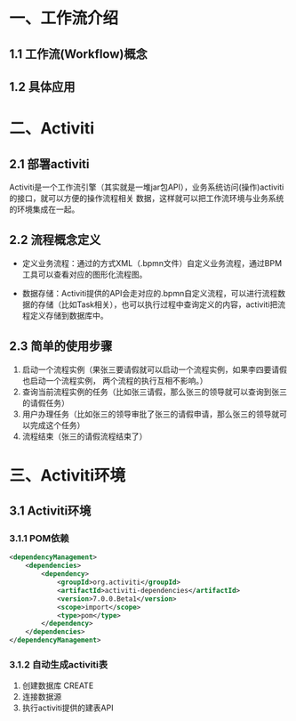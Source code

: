 # 一、工作流介绍

## 1.1 工作流(Workflow)概念

## 1.2 具体应用

# 二、Activiti

## 2.1 部署activiti

Activiti是一个工作流引擎（其实就是一堆jar包API），业务系统访问(操作)activiti的接口，就可以方便的操作流程相关 数据，这样就可以把工作流环境与业务系统的环境集成在一起。

## 2.2 流程概念定义

- 定义业务流程：通过的方式XML（.bpmn文件）自定义业务流程，通过BPM工具可以查看对应的图形化流程图。

- 数据存储：Activiti提供的API会走对应的.bpmn自定义流程，可以进行流程数据的存储（比如Task相关），也可以执行过程中查询定义的内容，activiti把流程定义存储到数据库中。

## 2.3 简单的使用步骤

1. 启动一个流程实例（果张三要请假就可以启动一个流程实例，如果李四要请假也启动一个流程实例，
   两个流程的执行互相不影响。）
2. 查询当前流程实例的任务（比如张三请假，那么张三的领导就可以查询到张三的请假任务）
3. 用户办理任务（比如张三的领导审批了张三的请假申请，那么张三的领导就可以完成这个任务）
4. 流程结束（张三的请假流程结束了）

# 三、Activiti环境

## 3.1 Activiti环境

### 3.1.1 POM依赖

```xml
<dependencyManagement>
    <dependencies>
        <dependency>
            <groupId>org.activiti</groupId>
            <artifactId>activiti-dependencies</artifactId>
            <version>7.0.0.Beta1</version>
            <scope>import</scope>
            <type>pom</type>
        </dependency>
    </dependencies>
</dependencyManagement>
```

### 3.1.2 自动生成activiti表

1. 创建数据库 CREATE 
2. 连接数据源
3. 执行activiti提供的建表API